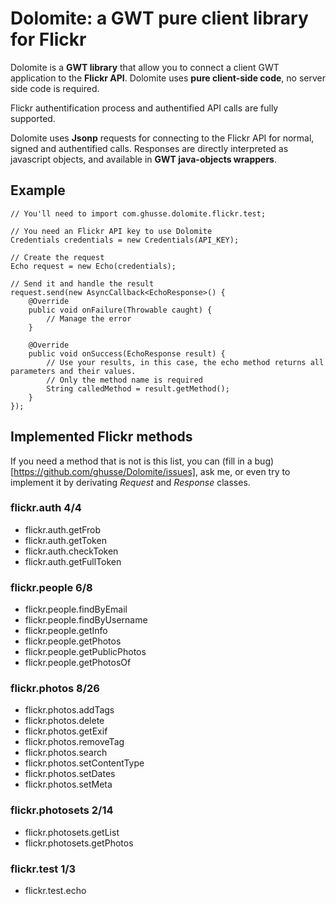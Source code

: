 Dolomite: a GWT pure client library for Flickr
==============================================

Dolomite is a **GWT library** that allow you to connect a client GWT application to the **Flickr API**. Dolomite uses **pure client-side code**, no server side code is required.

Flickr authentification process and authentified API calls are fully supported.

Dolomite uses **Jsonp** requests for connecting to the Flickr API for normal, signed and authentified calls. Responses are directly interpreted as javascript objects, and available in **GWT java-objects wrappers**.

Example
-------

	// You'll need to import com.ghusse.dolomite.flickr.test;
	
	// You need an Flickr API key to use Dolomite
	Credentials credentials = new Credentials(API_KEY);
	
	// Create the request
	Echo request = new Echo(credentials);
	
	// Send it and handle the result
	request.send(new AsyncCallback<EchoResponse>() {
		@Override
		public void onFailure(Throwable caught) {
			// Manage the error
		}
		
		@Override
		public void onSuccess(EchoResponse result) {
			// Use your results, in this case, the echo method returns all parameters and their values.
			// Only the method name is required
			String calledMethod = result.getMethod();
		}
	});

Implemented Flickr methods
--------------------------

If you need a method that is not is this list, you can (fill in a bug)[https://github.com/ghusse/Dolomite/issues], ask me, or even try to implement it by derivating *Request* and *Response* classes.

### flickr.auth 4/4

* flickr.auth.getFrob
* flickr.auth.getToken
* flickr.auth.checkToken
* flickr.auth.getFullToken

### flickr.people 6/8

* flickr.people.findByEmail
* flickr.people.findByUsername
* flickr.people.getInfo
* flickr.people.getPhotos
* flickr.people.getPublicPhotos
* flickr.people.getPhotosOf

### flickr.photos 8/26

* flickr.photos.addTags
* flickr.photos.delete
* flickr.photos.getExif
* flickr.photos.removeTag
* flickr.photos.search
* flickr.photos.setContentType
* flickr.photos.setDates
* flickr.photos.setMeta

### flickr.photosets 2/14

* flickr.photosets.getList
* flickr.photosets.getPhotos

### flickr.test 1/3

* flickr.test.echo